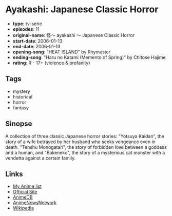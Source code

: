 # Ayakashi: Japanese Classic Horror

-   **type**: tv-serie
-   **episodes**: 11
-   **original-name**: 怪～ ayakashi ～ Japanese Classic Horror
-   **start-date**: 2006-01-13
-   **end-date**: 2006-01-13
-   **opening-song**: "HEAT ISLAND" by Rhymester
-   **ending-song**: "Haru no Katami (Memento of Spring)" by Chitose Hajime
-   **rating**: R - 17+ (violence & profanity)

## Tags

-   mystery
-   historical
-   horror
-   fantasy

## Sinopse

A collection of three classic Japanese horror stories: "Yotsuya Kaidan", the story of a wife betrayed by her husband who seeks vengeance even in death. "Tenshu Monogatari", the story of forbidden love between a goddess and a human, and "Bakeneko", the story of a mysterious cat monster with a vendetta against a certain family.

## Links

-   [My Anime list](https://myanimelist.net/anime/586/Ayakashi__Japanese_Classic_Horror)
-   [Official Site](http://www.toei-anim.co.jp/tv/ayakashi/)
-   [AnimeDB](http://anidb.info/perl-bin/animedb.pl?show=anime&aid=3654)
-   [AnimeNewsNetwork](http://www.animenewsnetwork.com/encyclopedia/anime.php?id=6202)
-   [Wikipedia](http://en.wikipedia.org/wiki/Ayakashi:_Samurai_Horror_Tales)
